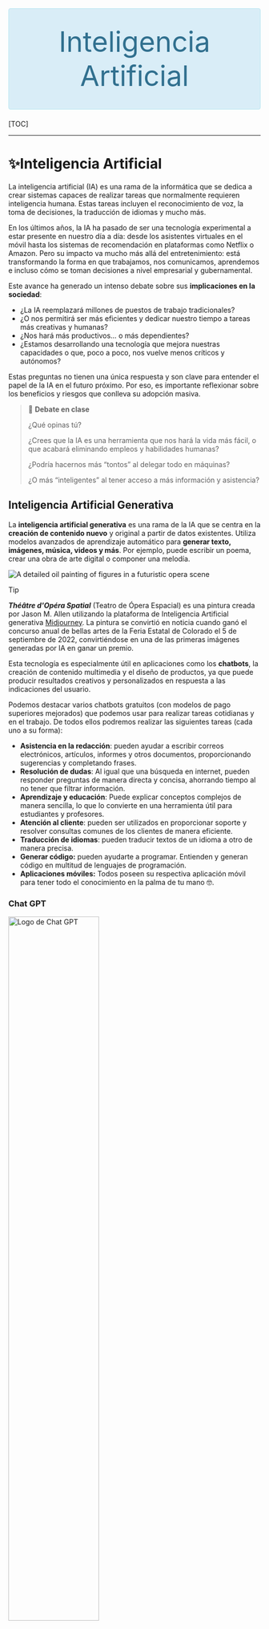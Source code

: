 <div style="padding: 2rem; margin-bottom: 20px; border: 1px solid transparent; border-radius: 4px; background-color: #d9edf7; border-color: #bce8f1; color: #31708f; text-align: center; font-size: 3.5rem">
  Inteligencia Artificial
</div>


[TOC]

---



# ✨Inteligencia Artificial

La inteligencia artificial (IA) es una rama de la informática que se dedica a crear sistemas capaces de realizar tareas que normalmente requieren inteligencia humana. Estas tareas incluyen el reconocimiento de voz, la toma de decisiones, la traducción de idiomas y mucho más.

En los últimos años, la IA ha pasado de ser una tecnología experimental a estar presente en nuestro día a día: desde los asistentes virtuales en el móvil hasta los sistemas de recomendación en plataformas como Netflix o Amazon. Pero su impacto va mucho más allá del entretenimiento: está transformando la forma en que trabajamos, nos comunicamos, aprendemos e incluso cómo se toman decisiones a nivel empresarial y gubernamental.

Este avance ha generado un intenso debate sobre sus **implicaciones en la sociedad**:

- ¿La IA reemplazará millones de puestos de trabajo tradicionales?
- ¿O nos permitirá ser más eficientes y dedicar nuestro tiempo a tareas más creativas y humanas?
- ¿Nos hará más productivos… o más dependientes?
- ¿Estamos desarrollando una tecnología que mejora nuestras capacidades o que, poco a poco, nos vuelve menos críticos y autónomos?

Estas preguntas no tienen una única respuesta y son clave para entender el papel de la IA en el futuro próximo. Por eso, es importante reflexionar sobre los beneficios y riesgos que conlleva su adopción masiva.

> 💬 **Debate en clase**
>
> ¿Qué opinas tú? 
>
> ¿Crees que la IA es una herramienta que nos hará la vida más fácil, o que acabará eliminando empleos y habilidades humanas? 
>
> ¿Podría hacernos más “tontos” al delegar todo en máquinas? 
>
> ¿O más “inteligentes” al tener acceso a más información y asistencia?



## Inteligencia Artificial Generativa

La **inteligencia artificial generativa** es una rama de la IA que se centra en la **creación de contenido nuevo** y original a partir de datos existentes. Utiliza modelos avanzados de aprendizaje automático para **generar texto, imágenes, música, videos y más**. Por ejemplo, puede escribir un poema, crear una obra de arte digital o componer una melodía.

![A detailed oil painting of figures in a futuristic opera scene](img/ia/1280px-Théâtre_D’opéra_Spatial.png)

> [!TIP]
>
> ***Théâtre d'Opéra Spatial*** (Teatro de Ópera Espacial) es una pintura creada por Jason M. Allen utilizando la plataforma de Inteligencia Artificial generativa [Midjourney](https://es.wikipedia.org/wiki/Midjourney). La pintura se convirtió en noticia cuando ganó el concurso anual de bellas artes de la Feria Estatal de Colorado el 5 de septiembre de 2022, convirtiéndose en una de las primeras imágenes generadas por IA en ganar un premio.

Esta tecnología es especialmente útil en aplicaciones como los **chatbots**, la creación de contenido multimedia y el diseño de productos, ya que puede producir resultados creativos y personalizados en respuesta a las indicaciones del usuario.

Podemos destacar varios chatbots gratuitos (con modelos de pago superiores mejorados) que podemos usar para realizar tareas cotidianas y en el trabajo. De todos ellos podremos realizar las siguientes tareas (cada uno a su forma):

- **Asistencia en la redacción**: pueden ayudar a escribir correos electrónicos, artículos, informes y otros documentos, proporcionando sugerencias y completando frases.
- **Resolución de dudas**: Al igual que una búsqueda en internet, pueden responder preguntas de manera directa y concisa, ahorrando tiempo al no tener que filtrar información.
- **Aprendizaje y educación**: Puede explicar conceptos complejos de manera sencilla, lo que lo convierte en una herramienta útil para estudiantes y profesores.
- **Atención al cliente**: pueden ser utilizados en proporcionar soporte y resolver consultas comunes de los clientes de manera eficiente.
- **Traducción de idiomas**: pueden traducir textos de un idioma a otro de manera precisa.
- **Generar código:** pueden ayudarte a programar. Entienden y generan código en multitud de lenguajes de programación.
- **Aplicaciones móviles:** Todos poseen su respectiva aplicación móvil para tener todo el conocimiento en la palma de tu mano 🤓.


### Chat GPT

<img src="img/ia/1690998329chatgpt-logo-with-text.png" alt="Logo de Chat GPT" width="60%" />

ChatGPT es un modelo de lenguaje avanzado desarrollado por OpenAI. Utiliza inteligencia artificial para generar texto de manera coherente y natural en respuesta a las preguntas y solicitudes de los usuarios. Actualmente está basado en la arquitectura GPT-4, aunque también ofrece versiones anteriores como GPT-3.5, y puede realizar una gran variedad de tareas relacionadas con el lenguaje y el razonamiento.

> 🤖Página web https://chatgpt.com/

- Usa GPT-4 de OpenAI (en su versión Plus), aunque también está disponible GPT-3.5.
- Puede acceder a información actualizada mediante búsqueda web en tiempo real, lo que le permite ofrecer respuestas basadas en datos recientes cuando es necesario.
- Dispone de un modo llamado *Deep Research*, que permite realizar investigaciones más profundas, con respuestas extensas, citadas y respaldadas con fuentes verificables. Este modo es ideal para trabajos académicos o tareas complejas que requieren rigor informativo.
- Puede generar imágenes a partir de descripciones escritas utilizando el modelo DALL·E, ideal para ilustraciones, conceptos visuales, diseño y creatividad.

<img src="img/ia/image-20250703131621714.png" alt="Captura de uso de la web ChatGPT para la redacción de este mismo artículo" style="zoom:67%;" />


### Microsoft Copilot

<img src="img/ia/microsoft-copilot-logo.png" alt="Logo de Microsoft Copilot" width="60%" />

Microsoft Copilot es una herramienta de inteligencia artificial integrada en aplicaciones de Microsoft 365 como Word, Excel, Outlook, PowerPoint y Teams. Asiste a los usuarios en la redacción, análisis de datos, generación de contenido, automatización de tareas y mejora de la productividad en el entorno laboral.

> 🤖 Página web https://copilot.microsoft.com

- Utiliza el modelo GPT-4 de OpenAI, integrado a través de la infraestructura de Azure AI.
- Tiene acceso a información actualizada en tiempo real desde Bing, por lo que puede responder sobre eventos recientes o datos del momento.
- Puede generar imágenes a partir de texto mediante el modelo [Dall·E](https://es.wikipedia.org/wiki/Dall-e) 3.
- También puede interpretar y describir imágenes cargadas por el usuario, útil en presentaciones o análisis visuales.
- Está profundamente integrado en el ecosistema de Microsoft, por lo que puede trabajar directamente con tus documentos, hojas de cálculo o correos electrónicos.


### Google Gemini

<img src="img/ia/Google_Gemini_logo.svg" alt="Logo Google Gemini" width="60%" />

Google Gemini es una plataforma de IA desarrollada por Google que se enfoca en la generación de texto y la comprensión del lenguaje natural. Es útil para obtener respuestas rápidas y precisas a preguntas específicas. Tiene la ventaja de integrarse en todo el ecosistema de aplicaciones de Google.

> 🤖Página web https://gemini.google.com/

- Tiene su propio modelo de lenguaje desarrollado por Google, llamado **Gemini**. Este modelo se basa en la familia de modelos **PaLM 2**, de Google AI, y no utiliza GPT de OpenAI.

- Puede describir imágenes.

  <img src="img/ia/image-20240710104300856.png" alt="Ejemplo de descripción de imágenes usando Gemini" width="50%" />

- Se puede instalar como asistente de voz en un dispositivo móvil. Puedes [encontrarlo en la tienda de aplicaciones de android](https://play.google.com/store/apps/details?id=com.google.android.apps.bard).

<img src="img/ia/image-20240710103047471.png" alt="Captura de pantalla de un móvil usando Google Gemini como asistente de voz" width="50%" />

### Perplexity

<img src="img/ia/perplexity-logo.png" alt="Logo de Perplexity AI" width="60%" />

Perplexity es un asistente de inteligencia artificial centrado en la búsqueda de información con fuentes verificables. Combina modelos de lenguaje avanzados con acceso en tiempo real a internet, ofreciendo respuestas claras, concisas y siempre acompañadas de referencias. Está diseñado especialmente para quienes necesitan respuestas confiables y actualizadas rápidamente.

> 🤖 Página web https://www.perplexity.ai/

- Utiliza modelos como GPT-4 y Claude de forma integrada.
- Realiza búsquedas en internet en tiempo real y muestra las fuentes utilizadas directamente en sus respuestas.
- Ideal para estudiantes, periodistas, investigadores o cualquier usuario que necesite verificar la información de forma inmediata.
- Tiene un diseño enfocado en la simplicidad: se usa como un motor de búsqueda, pero con capacidades de lenguaje natural.
- Ofrece un modo “Pro” con respuestas más detalladas y acceso a modelos premium.



## Comparativa



| Herramienta       | Genera texto | Genera imágenes | Uso ideal                    | Precio base       |
| ----------------- | ------------ | --------------- | ---------------------------- | ----------------- |
| ChatGPT           | ✅            | ✅ (con DALL·E)  | Redacción, ideas, educación  | Gratuito / Plus   |
| Microsoft Copilot | ✅            | ✅ (con DALL·E)  | Oficina, productividad       | Con licencia M365 |
| Google Gemini     | ✅            | ✅               | Asistente móvil, Google Docs | Gratuito / Pro    |
| Perplexity        | ✅            | ❌               | Búsqueda con fuentes         | Gratuito / Pro    |
